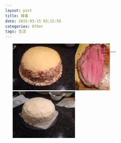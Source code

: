 ```yaml
---
layout: post
title: 蜂毒
date: 2015-03-15 03:15:59
categories: Other
tags: 生活
---
```


<style>ul li{float:left;list-style:none;}</style>
<ul>
<li><img src="/pic/fengdu/image.jpeg" widht="200" height="150" /></li>
<li><img src="/pic/fengdu/1419994471000.jpg" widht="200" height="150" /></li>
<li><img src="/pic/fengdu/1419793469000.jpg" widht="200" height="150" /></li>
</ul>
</br>
---
